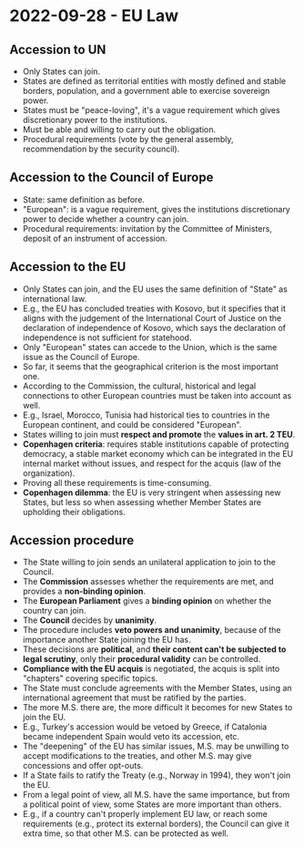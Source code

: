 # 2022-09-28 - EU Law

## Accession to UN

* Only States can join.
* States are defined as territorial entities with mostly defined and stable borders, population, and a government able to exercise sovereign power.
* States must be "peace-loving", it's a vague requirement which gives discretionary power to the institutions.
* Must be able and willing to carry out the obligation.
* Procedural requirements (vote by the general assembly, recommendation by the security council).

## Accession to the Council of Europe

* State: same definition as before.
* "European": is a vague requirement, gives the institutions discretionary power to decide whether a country can join.
* Procedural requirements: invitation by the Committee of Ministers, deposit of an instrument of accession.

## Accession to the EU

* Only States can join, and the EU uses the same definition of "State" as international law.
* E.g., the EU has concluded treaties with Kosovo, but it specifies that it aligns with the judgement of the International Court of Justice on the declaration of independence of Kosovo, which says the declaration of independence is not sufficient for statehood.
* Only "European" states can accede to the Union, which is the same issue as the Council of Europe.
* So far, it seems that the geographical criterion is the most important one.
* According to the Commission, the cultural, historical and legal connections to other European countries must be taken into account as well.
* E.g., Israel, Morocco, Tunisia had historical ties to countries in the European continent, and could be considered "European".
* States willing to join must **respect and promote** the **values in art. 2 TEU**.
* **Copenhagen criteria**: requires stable institutions capable of protecting democracy, a stable market economy which can be integrated in the EU internal market without issues, and respect for the acquis (law of the organization).
* Proving all these requirements is time-consuming.
* **Copenhagen dilemma**: the EU is very stringent when assessing new States, but less so when assessing whether Member States are upholding their obligations.

## Accession procedure

* The State willing to join sends an unilateral application to join to the Council.
* The **Commission** assesses whether the requirements are met, and provides a **non-binding opinion**.
* The **European Parliament** gives a **binding opinion** on whether the country can join.
* The **Council** decides by **unanimity**.
* The procedure includes **veto powers and unanimity**, because of the importance another State joining the EU has.
* These decisions are **political**, and **their content can't be subjected to legal scrutiny**, only their **procedural validity** can be controlled.
* **Compliance with the EU acquis** is negotiated, the acquis is split into "chapters" covering specific topics.
* The State must conclude agreements with the Member States, using an international agreement that must be ratified by the parties.
* The more M.S. there are, the more difficult it becomes for new States to join the EU.
* E.g., Turkey's accession would be vetoed by Greece, if Catalonia became independent Spain would veto its accession, etc.
* The "deepening" of the EU has similar issues, M.S. may be unwilling to accept modifications to the treaties, and other M.S. may give concessions and offer opt-outs.
* If a State fails to ratify the Treaty (e.g., Norway in 1994), they won't join the EU.
* From a legal point of view, all M.S. have the same importance, but from a political point of view, some States are more important than others.
* E.g., if a country can't properly implement EU law, or reach some requirements (e.g., protect its external borders), the Council can give it extra time, so that other M.S. can be protected as well.


